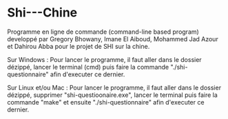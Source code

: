 # Shi---Chine

Programme en ligne de commande (command-line based program) developpé par Gregory Bhowany, Imane El Aiboud, Mohammed Jad Azour et Dahirou Abba pour le projet de SHI sur la chine.

Sur Windows :
Pour lancer le programme, il faut aller dans le dossier dézippé, lancer le terminal (cmd) puis faire la commande "./shi-questionnaire" afin d'executer ce dernier.

Sur Linux et/ou Mac :
Pour lancer le programme, il faut aller dans le dossier dézippé, supprimer "shi-questioonaire.exe", lancer le terminal puis faire la commande "make" et ensuite "./shi-questionnaire" afin d'executer ce dernier.
